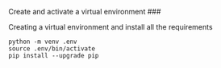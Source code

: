 Сreate and activate a virtual environment ###

Creating a virtual environment and install all the requirements

    python -m venv .env
    source .env/bin/activate
    pip install --upgrade pip